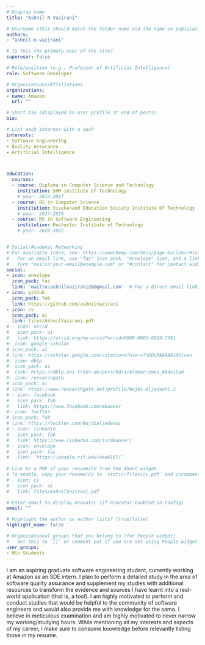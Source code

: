 ```yaml
---
# Display name
title: "Ashnil N Vazirani"

# Username (this should match the folder name and the name on publications)
authors:
- "ashnil-n-vazirani"

# Is this the primary user of the site?
superuser: false

# Role/position (e.g., Professor of Artificial Intelligence)
role: Software Developer

# Organizations/Affiliations
organizations:
- name: Amazon 
  url: ""

# Short bio (displayed in user profile at end of posts)
bio: 

# List each interest with a dash
interests:
- Software Engineering
- Quality Assurance
- Artificial Intelligence



education:
  courses:
  - course: Diploma in Computer Science and Technology
    institution: SHM institute of Technology
    # year: 2014-2017
  - course: BS in Computer Science
    institution: Vivekanand Education Society Institute Of Technology
    # year: 2017-2020
  - course: MS in Software Engineering
    institution: Rochester Institute of Technology
    # year: 2020-2022


# Social/Academic Networking
# For available icons, see: https://wowchemy.com/docs/page-builder/#icons
#   For an email link, use "fas" icon pack, "envelope" icon, and a link in the
#   form "mailto:your-email@example.com" or "#contact" for contact widget.
social:
- icon: envelope
  icon_pack: fas
  link: 'mailto:ashnilvazirani26@gmail.com'  # For a direct email link, use "mailto:test@example.org".
- icon: github
  icon_pack: fab
  link: https://github.com/ashnilvazirani
- icon: cv
  icon_pack: ai
  link: files/AshnilVazirani.pdf
# - icon: orcid
#   icon_pack: ai
#   link: https://orcid.org/my-orcid?orcid=0000-0001-6010-7561
#- icon: google-scholar
# icon_pack: ai
# link: https://scholar.google.com/citations?user=7nKDsRAAAAAJ&hl=en
#- icon: dblp
#  icon_pack: ai
#  link: https://dblp.uni-trier.de/pers/hd/a/AlOmar:Eman_Abdullah
#- icon: researchgate
# icon_pack: ai
# link: https://www.researchgate.net/profile/Wajdi-Aljedaani-2
# - icon: facebook
#   icon_pack: fab
#   link: https://www.facebook.com/mkaouer
#- icon: twitter
# icon_pack: fab
# link: https://twitter.com/Wajdialjedaani
# - icon: linkedin
#   icon_pack: fab
#   link: https://www.linkedin.com/in/mkaouer/
# - icon: envelope
#   icon_pack: fas
#   link: 'https://people.rit.edu/eaa6167/'
  
# Link to a PDF of your resume/CV from the About widget.
# To enable, copy your resume/CV to `static/files/cv.pdf` and uncomment the lines below.
# - icon: cv
#   icon_pack: ai
#   link: files/AshnilVazirani.pdf

# Enter email to display Gravatar (if Gravatar enabled in Config)
email: ""

# Highlight the author in author lists? (true/false)
highlight_name: false

# Organizational groups that you belong to (for People widget)
#   Set this to `[]` or comment out if you are not using People widget.
user_groups:
- MSc Students
---
```


I am an aspiring graduate software engineering student, currently working at Amazon as an SDE intern. I plan to perform a detailed study in the area of software quality assurance and supplement my studies with additional resources to transform the evidence and sources I have learnt into a real-world application (that is, a tool). I am highly motivated to perform and conduct studies that would be helpful to the community of software engineers and would also provide me with knowledge for the same. I believe in meticulous examination and am highly motivated to never narrow my working/studying hours. While mentioning all my interests and aspects of my career, I make sure to consume knowledge before relevantly listing those in my resume.
